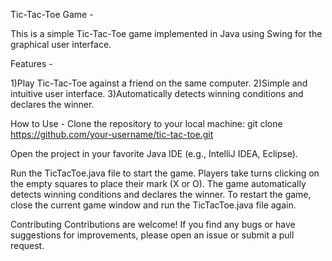 Tic-Tac-Toe Game -

This is a simple Tic-Tac-Toe game implemented in Java using Swing for the graphical user interface.

Features -

1)Play Tic-Tac-Toe against a friend on the same computer.
2)Simple and intuitive user interface.
3)Automatically detects winning conditions and declares the winner.

How to Use -
Clone the repository to your local machine:
git clone https://github.com/your-username/tic-tac-toe.git


Open the project in your favorite Java IDE (e.g., IntelliJ IDEA, Eclipse).

Run the TicTacToe.java file to start the game.
Players take turns clicking on the empty squares to place their mark (X or O).
The game automatically detects winning conditions and declares the winner.
To restart the game, close the current game window and run the TicTacToe.java file again.


Contributing
Contributions are welcome! If you find any bugs or have suggestions for improvements, please open an issue or submit a pull request.